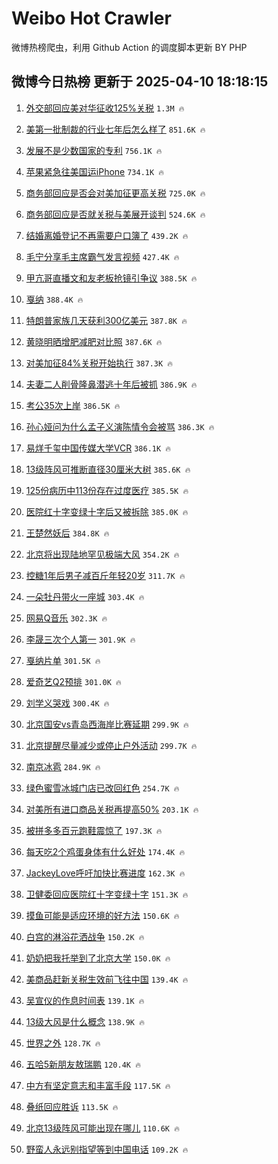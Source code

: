 # Weibo Hot Crawler 



微博热榜爬虫，利用 Github Action 的调度脚本更新 BY PHP 


## 微博今日热榜 更新于 2025-04-10 18:18:15 
1. [外交部回应美对华征收125%关税](https://s.weibo.com/weibo?q=%23%E5%A4%96%E4%BA%A4%E9%83%A8%E5%9B%9E%E5%BA%94%E7%BE%8E%E5%AF%B9%E5%8D%8E%E5%BE%81%E6%94%B6125%25%E5%85%B3%E7%A8%8E%23&t=31&band_rank=1&Refer=top) `1.3M 🔥` 

1. [美第一批制裁的行业七年后怎么样了](https://s.weibo.com/weibo?q=%23%E7%BE%8E%E7%AC%AC%E4%B8%80%E6%89%B9%E5%88%B6%E8%A3%81%E7%9A%84%E8%A1%8C%E4%B8%9A%E4%B8%83%E5%B9%B4%E5%90%8E%E6%80%8E%E4%B9%88%E6%A0%B7%E4%BA%86%23&t=31&band_rank=2&Refer=top) `851.6K 🔥` 

1. [发展不是少数国家的专利](https://s.weibo.com/weibo?q=%23%E5%8F%91%E5%B1%95%E4%B8%8D%E6%98%AF%E5%B0%91%E6%95%B0%E5%9B%BD%E5%AE%B6%E7%9A%84%E4%B8%93%E5%88%A9%23&t=31&band_rank=3&Refer=top) `756.1K 🔥` 

1. [苹果紧急往美国运iPhone](https://s.weibo.com/weibo?q=%23%E8%8B%B9%E6%9E%9C%E7%B4%A7%E6%80%A5%E5%BE%80%E7%BE%8E%E5%9B%BD%E8%BF%90iPhone%23&t=31&band_rank=4&Refer=top) `734.1K 🔥` 

1. [商务部回应是否会对美加征更高关税](https://s.weibo.com/weibo?q=%23%E5%95%86%E5%8A%A1%E9%83%A8%E5%9B%9E%E5%BA%94%E6%98%AF%E5%90%A6%E4%BC%9A%E5%AF%B9%E7%BE%8E%E5%8A%A0%E5%BE%81%E6%9B%B4%E9%AB%98%E5%85%B3%E7%A8%8E%23&t=31&band_rank=5&Refer=top) `725.0K 🔥` 

1. [商务部回应是否就关税与美展开谈判](https://s.weibo.com/weibo?q=%23%E5%95%86%E5%8A%A1%E9%83%A8%E5%9B%9E%E5%BA%94%E6%98%AF%E5%90%A6%E5%B0%B1%E5%85%B3%E7%A8%8E%E4%B8%8E%E7%BE%8E%E5%B1%95%E5%BC%80%E8%B0%88%E5%88%A4%23&t=31&band_rank=6&Refer=top) `524.6K 🔥` 

1. [结婚离婚登记不再需要户口簿了](https://s.weibo.com/weibo?q=%23%E7%BB%93%E5%A9%9A%E7%A6%BB%E5%A9%9A%E7%99%BB%E8%AE%B0%E4%B8%8D%E5%86%8D%E9%9C%80%E8%A6%81%E6%88%B7%E5%8F%A3%E7%B0%BF%E4%BA%86%23&t=31&band_rank=7&Refer=top) `439.2K 🔥` 

1. [毛宁分享毛主席霸气发言视频](https://s.weibo.com/weibo?q=%23%E6%AF%9B%E5%AE%81%E5%88%86%E4%BA%AB%E6%AF%9B%E4%B8%BB%E5%B8%AD%E9%9C%B8%E6%B0%94%E5%8F%91%E8%A8%80%E8%A7%86%E9%A2%91%23&t=31&band_rank=8&Refer=top) `427.4K 🔥` 

1. [甲亢哥直播文和友老板抢镜引争议](https://s.weibo.com/weibo?q=%23%E7%94%B2%E4%BA%A2%E5%93%A5%E7%9B%B4%E6%92%AD%E6%96%87%E5%92%8C%E5%8F%8B%E8%80%81%E6%9D%BF%E6%8A%A2%E9%95%9C%E5%BC%95%E4%BA%89%E8%AE%AE%23&t=31&band_rank=9&Refer=top) `388.5K 🔥` 

1. [戛纳](https://s.weibo.com/weibo?q=%E6%88%9B%E7%BA%B3&t=31&band_rank=10&Refer=top) `388.4K 🔥` 

1. [特朗普家族几天获利300亿美元](https://s.weibo.com/weibo?q=%23%E7%89%B9%E6%9C%97%E6%99%AE%E5%AE%B6%E6%97%8F%E5%87%A0%E5%A4%A9%E8%8E%B7%E5%88%A9300%E4%BA%BF%E7%BE%8E%E5%85%83%23&t=31&band_rank=11&Refer=top) `387.8K 🔥` 

1. [黄晓明晒增肥减肥对比照](https://s.weibo.com/weibo?q=%23%E9%BB%84%E6%99%93%E6%98%8E%E6%99%92%E5%A2%9E%E8%82%A5%E5%87%8F%E8%82%A5%E5%AF%B9%E6%AF%94%E7%85%A7%23&t=31&band_rank=12&Refer=top) `387.6K 🔥` 

1. [对美加征84%关税开始执行](https://s.weibo.com/weibo?q=%23%E5%AF%B9%E7%BE%8E%E5%8A%A0%E5%BE%8184%25%E5%85%B3%E7%A8%8E%E5%BC%80%E5%A7%8B%E6%89%A7%E8%A1%8C%23&t=31&band_rank=13&Refer=top) `387.3K 🔥` 

1. [夫妻二人削骨隆鼻潜逃十年后被抓](https://s.weibo.com/weibo?q=%23%E5%A4%AB%E5%A6%BB%E4%BA%8C%E4%BA%BA%E5%89%8A%E9%AA%A8%E9%9A%86%E9%BC%BB%E6%BD%9C%E9%80%83%E5%8D%81%E5%B9%B4%E5%90%8E%E8%A2%AB%E6%8A%93%23&t=31&band_rank=14&Refer=top) `386.9K 🔥` 

1. [考公35次上岸](https://s.weibo.com/weibo?q=%E8%80%83%E5%85%AC35%E6%AC%A1%E4%B8%8A%E5%B2%B8&t=31&band_rank=15&Refer=top) `386.5K 🔥` 

1. [孙心娅问为什么孟子义演陈情令会被骂](https://s.weibo.com/weibo?q=%23%E5%AD%99%E5%BF%83%E5%A8%85%E9%97%AE%E4%B8%BA%E4%BB%80%E4%B9%88%E5%AD%9F%E5%AD%90%E4%B9%89%E6%BC%94%E9%99%88%E6%83%85%E4%BB%A4%E4%BC%9A%E8%A2%AB%E9%AA%82%23&t=31&band_rank=16&Refer=top) `386.3K 🔥` 

1. [易烊千玺中国传媒大学VCR](https://s.weibo.com/weibo?q=%23%E6%98%93%E7%83%8A%E5%8D%83%E7%8E%BA%E4%B8%AD%E5%9B%BD%E4%BC%A0%E5%AA%92%E5%A4%A7%E5%AD%A6VCR%23&t=31&band_rank=17&Refer=top) `386.1K 🔥` 

1. [13级阵风可推断直径30厘米大树](https://s.weibo.com/weibo?q=%2313%E7%BA%A7%E9%98%B5%E9%A3%8E%E5%8F%AF%E6%8E%A8%E6%96%AD%E7%9B%B4%E5%BE%8430%E5%8E%98%E7%B1%B3%E5%A4%A7%E6%A0%91%23&t=31&band_rank=18&Refer=top) `385.6K 🔥` 

1. [125份病历中113份存在过度医疗](https://s.weibo.com/weibo?q=%23125%E4%BB%BD%E7%97%85%E5%8E%86%E4%B8%AD113%E4%BB%BD%E5%AD%98%E5%9C%A8%E8%BF%87%E5%BA%A6%E5%8C%BB%E7%96%97%23&t=31&band_rank=19&Refer=top) `385.5K 🔥` 

1. [医院红十字变绿十字后又被拆除](https://s.weibo.com/weibo?q=%23%E5%8C%BB%E9%99%A2%E7%BA%A2%E5%8D%81%E5%AD%97%E5%8F%98%E7%BB%BF%E5%8D%81%E5%AD%97%E5%90%8E%E5%8F%88%E8%A2%AB%E6%8B%86%E9%99%A4%23&t=31&band_rank=20&Refer=top) `385.0K 🔥` 

1. [王楚然妖后](https://s.weibo.com/weibo?q=%23%E7%8E%8B%E6%A5%9A%E7%84%B6%E5%A6%96%E5%90%8E%23&t=31&band_rank=21&Refer=top) `384.8K 🔥` 

1. [北京将出现陆地罕见极端大风](https://s.weibo.com/weibo?q=%23%E5%8C%97%E4%BA%AC%E5%B0%86%E5%87%BA%E7%8E%B0%E9%99%86%E5%9C%B0%E7%BD%95%E8%A7%81%E6%9E%81%E7%AB%AF%E5%A4%A7%E9%A3%8E%23&t=31&band_rank=22&Refer=top) `354.2K 🔥` 

1. [控糖1年后男子减百斤年轻20岁](https://s.weibo.com/weibo?q=%23%E6%8E%A7%E7%B3%961%E5%B9%B4%E5%90%8E%E7%94%B7%E5%AD%90%E5%87%8F%E7%99%BE%E6%96%A4%E5%B9%B4%E8%BD%BB20%E5%B2%81%23&t=31&band_rank=23&Refer=top) `311.7K 🔥` 

1. [一朵牡丹带火一座城](https://s.weibo.com/weibo?q=%23%E4%B8%80%E6%9C%B5%E7%89%A1%E4%B8%B9%E5%B8%A6%E7%81%AB%E4%B8%80%E5%BA%A7%E5%9F%8E%23&t=31&band_rank=24&Refer=top) `303.4K 🔥` 

1. [网易Q音乐](https://s.weibo.com/weibo?q=%E7%BD%91%E6%98%93Q%E9%9F%B3%E4%B9%90&t=31&band_rank=25&Refer=top) `302.3K 🔥` 

1. [李晟三次个人第一](https://s.weibo.com/weibo?q=%23%E6%9D%8E%E6%99%9F%E4%B8%89%E6%AC%A1%E4%B8%AA%E4%BA%BA%E7%AC%AC%E4%B8%80%23&t=31&band_rank=26&Refer=top) `301.9K 🔥` 

1. [戛纳片单](https://s.weibo.com/weibo?q=%E6%88%9B%E7%BA%B3%E7%89%87%E5%8D%95&t=31&band_rank=27&Refer=top) `301.5K 🔥` 

1. [爱奇艺Q2预排](https://s.weibo.com/weibo?q=%23%E7%88%B1%E5%A5%87%E8%89%BAQ2%E9%A2%84%E6%8E%92%23&t=31&band_rank=28&Refer=top) `301.0K 🔥` 

1. [刘学义哭戏](https://s.weibo.com/weibo?q=%E5%88%98%E5%AD%A6%E4%B9%89%E5%93%AD%E6%88%8F&t=31&band_rank=29&Refer=top) `300.4K 🔥` 

1. [北京国安vs青岛西海岸比赛延期](https://s.weibo.com/weibo?q=%23%E5%8C%97%E4%BA%AC%E5%9B%BD%E5%AE%89vs%E9%9D%92%E5%B2%9B%E8%A5%BF%E6%B5%B7%E5%B2%B8%E6%AF%94%E8%B5%9B%E5%BB%B6%E6%9C%9F%23&t=31&band_rank=30&Refer=top) `299.9K 🔥` 

1. [北京提醒尽量减少或停止户外活动](https://s.weibo.com/weibo?q=%23%E5%8C%97%E4%BA%AC%E6%8F%90%E9%86%92%E5%B0%BD%E9%87%8F%E5%87%8F%E5%B0%91%E6%88%96%E5%81%9C%E6%AD%A2%E6%88%B7%E5%A4%96%E6%B4%BB%E5%8A%A8%23&t=31&band_rank=31&Refer=top) `299.7K 🔥` 

1. [南京冰雹](https://s.weibo.com/weibo?q=%E5%8D%97%E4%BA%AC%E5%86%B0%E9%9B%B9&t=31&band_rank=32&Refer=top) `284.9K 🔥` 

1. [绿色蜜雪冰城门店已改回红色](https://s.weibo.com/weibo?q=%23%E7%BB%BF%E8%89%B2%E8%9C%9C%E9%9B%AA%E5%86%B0%E5%9F%8E%E9%97%A8%E5%BA%97%E5%B7%B2%E6%94%B9%E5%9B%9E%E7%BA%A2%E8%89%B2%23&t=31&band_rank=33&Refer=top) `254.7K 🔥` 

1. [对美所有进口商品关税再提高50%](https://s.weibo.com/weibo?q=%23%E5%AF%B9%E7%BE%8E%E6%89%80%E6%9C%89%E8%BF%9B%E5%8F%A3%E5%95%86%E5%93%81%E5%85%B3%E7%A8%8E%E5%86%8D%E6%8F%90%E9%AB%9850%25%23&t=31&band_rank=34&Refer=top) `203.1K 🔥` 

1. [被拼多多百元跑鞋震惊了](https://s.weibo.com/weibo?q=%23%E8%A2%AB%E6%8B%BC%E5%A4%9A%E5%A4%9A%E7%99%BE%E5%85%83%E8%B7%91%E9%9E%8B%E9%9C%87%E6%83%8A%E4%BA%86%23&t=31&band_rank=35&Refer=top) `197.3K 🔥` 

1. [每天吃2个鸡蛋身体有什么好处](https://s.weibo.com/weibo?q=%23%E6%AF%8F%E5%A4%A9%E5%90%832%E4%B8%AA%E9%B8%A1%E8%9B%8B%E8%BA%AB%E4%BD%93%E6%9C%89%E4%BB%80%E4%B9%88%E5%A5%BD%E5%A4%84%23&t=31&band_rank=36&Refer=top) `174.4K 🔥` 

1. [JackeyLove呼吁加快比赛进度](https://s.weibo.com/weibo?q=%23JackeyLove%E5%91%BC%E5%90%81%E5%8A%A0%E5%BF%AB%E6%AF%94%E8%B5%9B%E8%BF%9B%E5%BA%A6%23&t=31&band_rank=37&Refer=top) `162.3K 🔥` 

1. [卫健委回应医院红十字变绿十字](https://s.weibo.com/weibo?q=%23%E5%8D%AB%E5%81%A5%E5%A7%94%E5%9B%9E%E5%BA%94%E5%8C%BB%E9%99%A2%E7%BA%A2%E5%8D%81%E5%AD%97%E5%8F%98%E7%BB%BF%E5%8D%81%E5%AD%97%23&t=31&band_rank=38&Refer=top) `151.3K 🔥` 

1. [摸鱼可能是适应环境的好方法](https://s.weibo.com/weibo?q=%E6%91%B8%E9%B1%BC%E5%8F%AF%E8%83%BD%E6%98%AF%E9%80%82%E5%BA%94%E7%8E%AF%E5%A2%83%E7%9A%84%E5%A5%BD%E6%96%B9%E6%B3%95&t=31&band_rank=39&Refer=top) `150.6K 🔥` 

1. [白宫的淋浴花洒战争](https://s.weibo.com/weibo?q=%E7%99%BD%E5%AE%AB%E7%9A%84%E6%B7%8B%E6%B5%B4%E8%8A%B1%E6%B4%92%E6%88%98%E4%BA%89&t=31&band_rank=40&Refer=top) `150.2K 🔥` 

1. [奶奶把我托举到了北京大学](https://s.weibo.com/weibo?q=%23%E5%A5%B6%E5%A5%B6%E6%8A%8A%E6%88%91%E6%89%98%E4%B8%BE%E5%88%B0%E4%BA%86%E5%8C%97%E4%BA%AC%E5%A4%A7%E5%AD%A6%23&t=31&band_rank=41&Refer=top) `150.0K 🔥` 

1. [美商品赶新关税生效前飞往中国](https://s.weibo.com/weibo?q=%23%E7%BE%8E%E5%95%86%E5%93%81%E8%B5%B6%E6%96%B0%E5%85%B3%E7%A8%8E%E7%94%9F%E6%95%88%E5%89%8D%E9%A3%9E%E5%BE%80%E4%B8%AD%E5%9B%BD%23&t=31&band_rank=42&Refer=top) `139.4K 🔥` 

1. [吴宣仪的作息时间表](https://s.weibo.com/weibo?q=%23%E5%90%B4%E5%AE%A3%E4%BB%AA%E7%9A%84%E4%BD%9C%E6%81%AF%E6%97%B6%E9%97%B4%E8%A1%A8%23&t=31&band_rank=43&Refer=top) `139.1K 🔥` 

1. [13级大风是什么概念](https://s.weibo.com/weibo?q=%2313%E7%BA%A7%E5%A4%A7%E9%A3%8E%E6%98%AF%E4%BB%80%E4%B9%88%E6%A6%82%E5%BF%B5%23&t=31&band_rank=44&Refer=top) `138.9K 🔥` 

1. [世界之外](https://s.weibo.com/weibo?q=%E4%B8%96%E7%95%8C%E4%B9%8B%E5%A4%96&t=31&band_rank=45&Refer=top) `128.7K 🔥` 

1. [五哈5新朋友敖瑞鹏](https://s.weibo.com/weibo?q=%23%E4%BA%94%E5%93%885%E6%96%B0%E6%9C%8B%E5%8F%8B%E6%95%96%E7%91%9E%E9%B9%8F%23&t=31&band_rank=46&Refer=top) `120.4K 🔥` 

1. [中方有坚定意志和丰富手段](https://s.weibo.com/weibo?q=%23%E4%B8%AD%E6%96%B9%E6%9C%89%E5%9D%9A%E5%AE%9A%E6%84%8F%E5%BF%97%E5%92%8C%E4%B8%B0%E5%AF%8C%E6%89%8B%E6%AE%B5%23&t=31&band_rank=47&Refer=top) `117.5K 🔥` 

1. [叠纸回应胜诉](https://s.weibo.com/weibo?q=%23%E5%8F%A0%E7%BA%B8%E5%9B%9E%E5%BA%94%E8%83%9C%E8%AF%89%23&t=31&band_rank=48&Refer=top) `113.5K 🔥` 

1. [北京13级阵风可能出现在哪儿](https://s.weibo.com/weibo?q=%23%E5%8C%97%E4%BA%AC13%E7%BA%A7%E9%98%B5%E9%A3%8E%E5%8F%AF%E8%83%BD%E5%87%BA%E7%8E%B0%E5%9C%A8%E5%93%AA%E5%84%BF%23&t=31&band_rank=49&Refer=top) `110.6K 🔥` 

1. [野蛮人永远别指望等到中国电话](https://s.weibo.com/weibo?q=%23%E9%87%8E%E8%9B%AE%E4%BA%BA%E6%B0%B8%E8%BF%9C%E5%88%AB%E6%8C%87%E6%9C%9B%E7%AD%89%E5%88%B0%E4%B8%AD%E5%9B%BD%E7%94%B5%E8%AF%9D%23&t=31&band_rank=50&Refer=top) `109.2K 🔥` 

